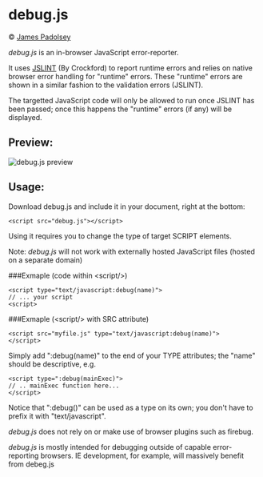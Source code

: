 debug.js
===

&copy; [James Padolsey](http://james.padolsey.com)

*debug.js* is an in-browser JavaScript error-reporter.

It uses [JSLINT](http://jslint.com) (By Crockford) to report runtime errors and relies on native browser error handling for "runtime" errors. These "runtime" errors are shown in a similar fashion to the validation errors (JSLINT).

The targetted JavaScript code will only be allowed to run once JSLINT has been passed; once this happens the "runtime" errors (if any) will be displayed.

Preview:
---

![debug.js preview](http://img194.imageshack.us/img194/2536/20090524175942.png)

Usage:
---

Download debug.js and include it in your document, right at
the bottom:

    <script src="debug.js"></script>

Using it requires you to change the type of target SCRIPT
elements.

Note: *debug.js* will not work with externally hosted JavaScript files (hosted on a separate domain)

###Exmaple (code within &lt;script/&gt;)

    <script type="text/javascript:debug(name)">
    // ... your script
    <script>

###Exmaple (&lt;script/&gt; with SRC attribute)
    
    <script src="myfile.js" type="text/javascript:debug(name)">
    </script>
    
Simply add ":debug(name)" to the end of your TYPE attributes; the "name" should be descriptive, e.g.

    <script type=":debug(mainExec)">
    // .. mainExec function here...
    </script>

Notice that ":debug()" can be used as a type on its own; you don't have to prefix it with "text/javascript".
    
*debug.js* does not rely on or make use of browser plugins such as firebug.

*debug.js* is mostly intended for debugging outside of capable error-reporting browsers. IE development, for example, will massively benefit from debeg.js

